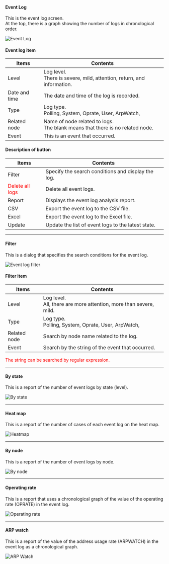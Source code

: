 #### Event Log

<div class="text-xl mb-2 text-left">
This is the event log screen.<br>
At the top, there is a graph showing the number of logs in chronological order.
</div>

![Event Log](../../help/en/2023-12-03_09-32-12.png)

>>>
#### Event log item

<div class="text-xl">

| Items | Contents |
| ---- | ---- |
| Level | Log level.<br> There is severe, mild, attention, return, and information.|
| Date and time | The date and time of the log is recorded.|
| Type | Log type.<BR> Polling, System, Oprate, User, ArpWatch, |
| Related node | Name of node related to logs.<br> The blank means that there is no related node.|
| Event | This is an event that occurred.|

</div>

>>>
#### Description of button

<div class="text-xl">

| Items | Contents |
| ---- | ---- |
| Filter | Specify the search conditions and display the log.|
| <Span style = "color: red;"> Delete all logs </span> | Delete all event logs.|
| Report | Displays the event log analysis report.|
| CSV | Export the event log to the CSV file.|
| Excel | Export the event log to the Excel file.|
| Update | Update the list of event logs to the latest state.|

</div>


---
#### Filter

<div class="text-xl mb-2 text-left">
This is a dialog that specifies the search conditions for the event log.
</div>

![Event log filter](../../help/en/2023-12-03_09-34-18.png)

>>>
#### Filter item

<div class="text-xl">

| Items | Contents |
| ---- | ---- |
| Level | Log level.<br> All, there are more attention, more than severe, mild.|
| Type | Log type.<br> Polling, System, Oprate, User, ArpWatch, |
| Related node | Search by node name related to the log.|
| Event | Search by the string of the event that occurred.|

<span style="color:red">The string can be searched by regular expression.</span>

</div>


---
#### By state

<div class="text-xl mb-2 text-left">
This is a report of the number of event logs by state (level).
</div>

![By state](../../help/en/2023-12-03_09-36-05.png)

---
#### Heat map

<div class="text-xl mb-2 text-left">
This is a report of the number of cases of each event log on the heat map.
</div>

![Heatmap](../../help/en/2023-12-03_09-37-42.png)

---
#### By node

<div class="text-xl mb-2 text-left">
This is a report of the number of event logs by node.
</div>

![By node](../../help/en/2023-12-03_09-39-12.png)

---
#### Operating rate

<div class="text-xl mb-2 text-left">
This is a report that uses a chronological graph of the value of the operating rate (OPRATE) in the event log.
</div>

![Operating rate](../../help/en/2023-12-03_09-41-25.png)

---
#### ARP watch

<div class="text-xl mb-2 text-left">
This is a report of the value of the address usage rate (ARPWATCH) in the event log as a chronological graph.
</div>

![ARP Watch](../../help/en/2023-12-03_09-43-24.png)
